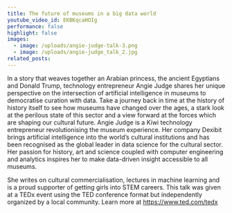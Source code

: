 ```yaml
---
title: The future of museums in a big data world
youtube_video_id: EKBKqcaHOIg
performance: false
highlight: false
images:
  - image: /uploads/angie-judge-talk-3.png
  - image: /uploads/angie-judge_talk_2.jpg
related_posts:
---
```


In a story that weaves together an Arabian princess, the ancient Egyptians and Donald Trump, technology entrepreneur Angie Judge shares her unique perspective on the intersection of artificial intelligence in museums to democratise curation with data. Take a journey back in time at the history of history itself to see how museums have changed over the ages, a stark look at the perilous state of this sector and a view forward at the forces which are shaping our cultural future.  Angie Judge is a Kiwi technology entrepreneur revolutionising the museum experience. Her company Dexibit brings artificial intelligence into the world’s cultural institutions and has been recognised as the global leader in data science for the cultural sector. Her passion for history, art and science coupled with computer engineering and analytics inspires her to make data-driven insight accessible to all museums.

She writes on cultural commercialisation, lectures in machine learning and is a proud supporter of getting girls into STEM careers. This talk was given at a TEDx event using the TED conference format but independently organized by a local community. Learn more at https://www.ted.com/tedx